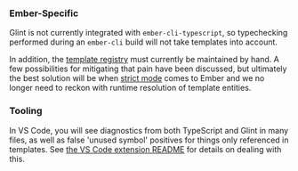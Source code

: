 ### Ember-Specific

Glint is not currently integrated with `ember-cli-typescript`, so typechecking performed during an `ember-cli` build will not take templates into account.

In addition, the [template registry](ember/template-registry.md) must currently be maintained by hand. A few possibilities for mitigating that pain have been discussed, but ultimately the best solution will be when [strict mode] comes to Ember and we no longer need to reckon with runtime resolution of template entities.

[strict mode]: http://emberjs.github.io/rfcs/0496-handlebars-strict-mode.html

### Tooling

In VS Code, you will see diagnostics from both TypeScript and Glint in many files, as well as false 'unused symbol' positives for things only referenced in templates. See [the VS Code extension README](../packages/vscode) for details on dealing with this.
